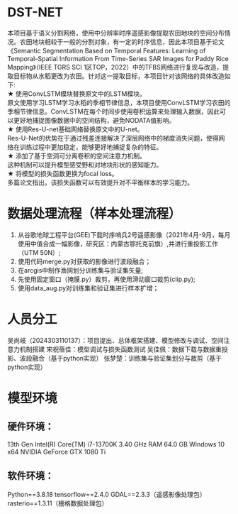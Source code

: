 # DST-NET
本项目基于语义分割网络，使用中分辨率时序遥感影像提取农田地块的空间分布情况。农田地块相较于一般的分割对象，有一定的时序信息，因此本项目基于论文《Semantic Segmentation Based on Temporal  Features: Learning of Temporal–Spatial  Information From Time-Series SAR  Images for Paddy Rice Mapping》（IEEE TGRS SCI 1区TOP，2022）中的TFBS网络进行复现与改造，提取目标物从水稻更改为农田。针对这一提取目标，本项目针对该网络的具体改造如下:  
★ 使用ConvLSTM模块替换原文中的LSTM模块。  
原文使用学习LSTM学习水稻的季相节律信息，本项目使用ConvLSTM学习农田的季相节律信息。ConvLSTM在每个时间步使用卷积运算来处理输入数据，因此可以更好地捕捉图像数据中的空间结构，避免NODATA值影响。  
★ 使用Res-U-net基础网络替换原文中的U-net。  
Res-U-Net的优势在于通过残差连接解决了深层网络中的梯度消失问题，使得网络在训练过程中更加稳定，能够更好地捕捉复杂的特征。  
★ 添加了基于空洞可分离卷积的空间注意力机制。  
这种机制可以提升模型感受野和对地块形状的感知能力。  
★ 将模型的损失函数更换为focal loss。  
多篇论文指出，该损失函数可以有效提升对不平衡样本的学习能力。  

# 数据处理流程（样本处理流程）
1. 从谷歌地球工程平台(GEE)下载时序哨兵2号遥感影像（2021年4月-9月，每月使用中值合成一幅影像，研究区：内蒙古鄂托克前旗）,并进行重投影工作（UTM 50N）;
2. 使用代码merge.py对获取的影像进行波段融合；
3. 在arcgis中制作渔网划分训练集与验证集矢量;
4. 先使用固定窗口（掩膜.py）裁剪，再使用滑动窗口裁剪(clip.py);
5. 使用data_aug.py对训练集和验证集进行样本扩增；

# 人员分工
吴尚岐（2024303110137）：项目提出、总体框架搭建、模型修改与调试、空间注意力机制搭建
宋祝蓓佳：模型调试与损失函数测试
吴佳佩：数据下载与数据重投影、波段融合（基于python实现）
张梦楚：训练集与验证集划分与裁剪（基于python实现）

# 模型环境
## 硬件环境：
13th Gen Intel(R) Core(TM) i7-13700K   3.40 GHz
RAM 64.0 GB
Windows 10 x64
NVIDIA GeForce GTX 1080 Ti
## 软件环境：
Python==3.8.18
tensorflow==2.4.0
GDAL==2.3.3（遥感影像处理包）
rasterio==1.3.11（栅格数据处理包）
